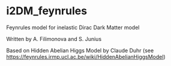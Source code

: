 # i2DM_feynrules
Feynrules model for inelastic Dirac Dark Matter model

Written by A. Filimonova and S. Junius

Based on Hidden Abelian Higgs Model by Claude Duhr (see https://feynrules.irmp.ucl.ac.be/wiki/HiddenAbelianHiggsModel)
